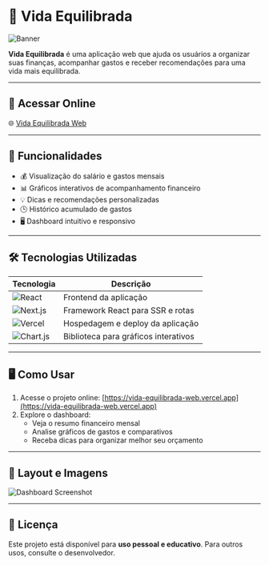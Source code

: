 # 🌿 Vida Equilibrada

![Banner](https://via.placeholder.com/800x200.png?text=Vida+Equilibrada)  

**Vida Equilibrada** é uma aplicação web que ajuda os usuários a organizar suas finanças, acompanhar gastos e receber recomendações para uma vida mais equilibrada.

---

## 🔗 Acessar Online

🌐 [Vida Equilibrada Web](https://vida-equilibrada-web.vercel.app)

---

## 🚀 Funcionalidades

- 💰 Visualização do salário e gastos mensais  
- 📊 Gráficos interativos de acompanhamento financeiro  
- 💡 Dicas e recomendações personalizadas  
- 🕒 Histórico acumulado de gastos  
- 🖥️ Dashboard intuitivo e responsivo  

---

## 🛠 Tecnologias Utilizadas

| Tecnologia | Descrição |
|-----------|-----------|
| ![React](https://img.shields.io/badge/React-61DAFB?logo=react&logoColor=white) | Frontend da aplicação |
| ![Next.js](https://img.shields.io/badge/Next.js-000000?logo=next.js&logoColor=white) | Framework React para SSR e rotas |
| ![Vercel](https://img.shields.io/badge/Vercel-000000?logo=vercel&logoColor=white) | Hospedagem e deploy da aplicação |
| ![Chart.js](https://img.shields.io/badge/Chart.js-FF6384?logo=chart.js&logoColor=white) | Biblioteca para gráficos interativos |

---

## 🖥️ Como Usar

1. Acesse o projeto online: [https://vida-equilibrada-web.vercel.app](https://vida-equilibrada-web.vercel.app)  
2. Explore o dashboard:  
   - Veja o resumo financeiro mensal  
   - Analise gráficos de gastos e comparativos  
   - Receba dicas para organizar melhor seu orçamento  

---

## 🎨 Layout e Imagens

![Dashboard Screenshot](https://via.placeholder.com/600x400.png?text=Dashboard+Vida+Equilibrada)

---

## 📄 Licença

Este projeto está disponível para **uso pessoal e educativo**. Para outros usos, consulte o desenvolvedor.
